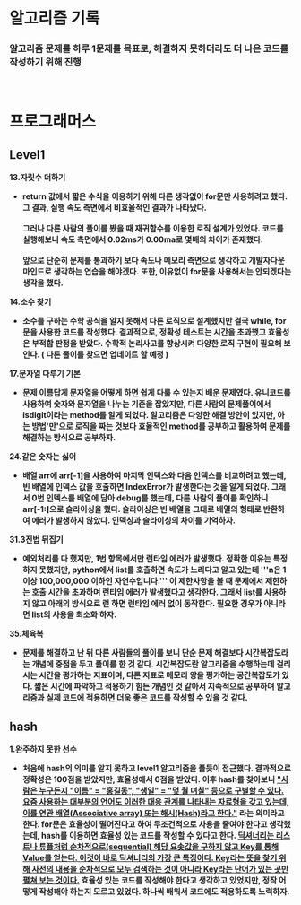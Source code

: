 # 알고리즘 기록

### 알고리즘 문제를 하루 1문제를 목표로, 해결하지 못하더라도 더 나은 코드를 작성하기 위해 진행
<br>

# 프로그래머스

## Level1

<strong>13.자릿수 더하기</stront>
- return 값에서 짧은 수식을 이용하기 위해 다른 생각없이 for문만 사용하려고 했다. 그 결과, 실행 속도 측면에서 비효율적인 결과가 나타났다.<br>
<br>그러나 다른 사람의 풀이를 봤을 때 재귀함수를 이용한 로직 설계가 있었다. 코드를 실행해보니 속도 측면에서 0.02ms가 0.00ma로 몇배의 차이가 존재했다.<br>
<br>앞으로 단순히 문제를 통과하기 보다 속도나 메모리 측면으로 생각하고 개발자다운 마인드로 생각하는 연습을 해야겠다. 또한, 이유없이 for문을 사용해서는 안되겠다는 생각을 했다.

<strong>14.소수 찾기</stront>
- 소수를 구하는 수학 공식을 알지 못해서 다른 로직으로 설계했지만 결국 while, for문을 사용한 코드를 작성했다. 결과적으로, 정확성 테스트는 시간을 초과했고 효율성은 부적합 판정을 받았다. 수학적 논리사고를 향상시켜 다양한 로직 구현이 필요해 보인다. ( 다른 풀이를 찾으면 업데이트 할 예정 )

<strong>17.문자열 다루기 기본</stront>
- 문제 이름답게 문자열을 어떻게 하면 쉽게 다룰 수 있는지 배운 문제였다. 유니코드를 사용하여 숫자와 문자열을 나누는 기준을 잡았지만, 다른 사람의 문제풀이에서 isdigit이라는 method를 알게 되었다. 알고리즘은 다양한 해결 방안이 있지만, 아는 방법'만'으로 로직을 짜는 것보다 효율적인 method를 공부하고 활용하여 문제를 해결하는 방식으로 공부하자.

<strong>24.같은 숫자는 싫어</stront>
- 배열 arr에 arr[-1]을 사용하여 마지막 인덱스와 다음 인덱스를 비교하려고 했는데, 빈 배열에 인덱스 값을 호출하면 IndexError가 발생한다는 것을 알게 되었다. 그래서 0번 인덱스를 배열에 담아 debug를 했는데, 다른 사람의 풀이를 확인하니 arr[-1:]으로 슬라이싱을 했다. 슬라이싱은 빈 배열을 그대로 배열의 형태로 반환하여 에러가 발생하지 않았다. 인덱싱과 슬라이싱의 차이를 기억하자.

<strong>31.3진법 뒤집기</stront>
- 예외처리를 다 했지만, 1번 항목에서만 런타임 에러가 발생했다. 정확한 이유는 특정하지 못했지만, python에서 list를 호출하면 속도가 느리다고 알고 있는데 '''n은 1 이상 100,000,000 이하인 자연수입니다.''' 이 제한사항을 볼 때 문제에서 제한하는 호출 시간을 초과하며 런타임 에러가 발생했다고 생각한다. 그래서 list를 사용하지 않고 아래의 방식으로 런 하면 런타임 에러 없이 동작한다. 필요한 경우가 아니라면 list의 사용을 최소화 하자.

<strong>35.체육복</stront>
- 문제를 해결하고 난 뒤 다른 사람들의 풀이를 보니 단순 문제 해결보다 시간복잡도라는 개념에 중점을 두고 풀이를 한 것 같다. 시간복잡도란 알고리즘을 수행하는데 걸리시는 시간을 평가하는 지표이며, 다른 지표로 메모리 양을 평가하는 공간복잡도가 있다. 짧은 시간에 파악하고 적용하기 힘든 개념인 것 같아서 지속적으로 공부하며 알고리즘과 실제 코드에 적용하면 더욱 좋은 코드를 작성할 수 있을 것 같다.

## hash

<strong>1.완주하지 못한 선수</stront>
- 처음에 hash의 의미를 알지 못하고 level1 알고리즘을 풀듯이 접근했다. 결과적으로 정확성은 100점을 받았지만, 효율성에서 0점을 받았다. 이후 hash를 찾아보니 ["사람은 누구든지 "이름" = "홍길동", "생일" = "몇 월 며칠" 등으로 구별할 수 있다. 요즘 사용하는 대부분의 언어도 이러한 대응 관계를 나타내는 자료형을 갖고 있는데, 이를 연관 배열(Associative array) 또는 해시(Hash)라고 한다."](https://wikidocs.net/16) 라는 의미라고 한다. for문은 효율성이 떨어진다고 하여 무조건적으로 사용을 줄여야 한다고 생각했는데, hash를 이용하면 효율성 있는 코드를 작성할 수 있다고 한다. [딕셔너리는 리스트나 튜플처럼 순차적으로(sequential) 해당 요솟값을 구하지 않고 Key를 통해 Value를 얻는다. 이것이 바로 딕셔너리의 가장 큰 특징이다. Key라는 뜻을 찾기 위해 사전의 내용을 순차적으로 모두 검색하는 것이 아니라 Key라는 단어가 있는 곳만 펼쳐 보는 것이다.](https://wikidocs.net/16) 효율성 있는 코드를 작성해야 한다고 생각하고 있었지만, 정작 어떻게 작성해야 하는지 모르고 있었다. 하나씩 배워서 코드에도 적용하도록 노력하자.